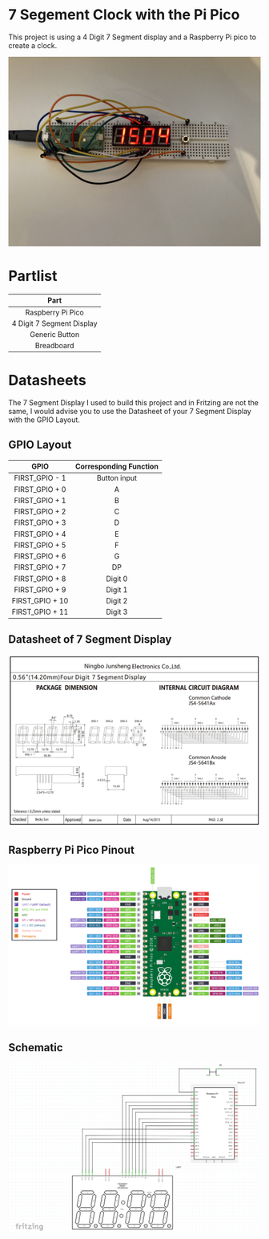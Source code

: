 # 7 Segement Clock with the Pi Pico


This project is using a 4 Digit 7 Segment display and a Raspberry Pi pico to create a clock.

![Finished Project](./Pictures/IMG_3932.jpeg)

# Partlist

|           Part            |
|:-------------------------:|
|     Raspberry Pi Pico     |
| 4 Digit 7 Segment Display |
|      Generic Button       |
|        Breadboard         |

# Datasheets

The 7 Segment Display I used to build this project and in Fritzing are not the same, I would advise you to use the Datasheet of your
7 Segment Display with the GPIO Layout.

## GPIO Layout
|      GPIO       | Corresponding Function |
|:---------------:|:----------------------:|
| FIRST_GPIO - 1  |      Button input      |
| FIRST_GPIO + 0  |           A            |
| FIRST_GPIO + 1  |           B            |
| FIRST_GPIO + 2  |           C            |
| FIRST_GPIO + 3  |           D            |
| FIRST_GPIO + 4  |           E            |
| FIRST_GPIO + 5  |           F            |
| FIRST_GPIO + 6  |           G            |
| FIRST_GPIO + 7  |           DP           |
| FIRST_GPIO + 8  |        Digit 0         |
| FIRST_GPIO + 9  |        Digit 1         |
| FIRST_GPIO + 10 |        Digit 2         |
| FIRST_GPIO + 11 |        Digit 3         |


## Datasheet of 7 Segment Display
![5641AS](./Pictures/5641AS.png)

## Raspberry Pi Pico Pinout
![PicoPinout](./Pictures/PicoPinout.png)

## Schematic
![Schematic](./Pictures/Schematic.png)



